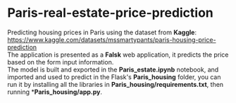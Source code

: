 # Paris-real-estate-price-prediction
Predicting housing prices in Paris using the dataset from **Kaggle**: https://www.kaggle.com/datasets/mssmartypants/paris-housing-price-prediction <br>
The application is presented as a **Falsk** web application, it predicts the price based on the form input information.<br>
The model is built and exported in the **Paris_estate.ipynb** notebook, and imported and used to predict in the Flask's **Paris_housing** folder, you can run it by installing all the libraries in **Paris_housing/requirements.txt**, then running ***Paris_housing/app.py**.
